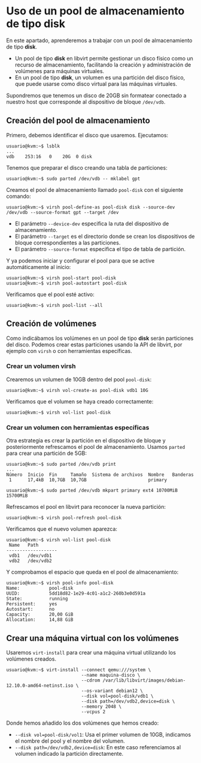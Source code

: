 # Uso de un pool de almacenamiento de tipo disk

En este apartado, aprenderemos a trabajar con un pool de almacenamiento de tipo **disk**.

* Un pool de tipo **disk** en libvirt permite gestionar un disco físico como un recurso de almacenamiento, facilitando la creación y administración de volúmenes para máquinas virtuales.
* En un pool de tipo **disk**, un volumen es una partición del disco físico, que puede usarse como disco virtual para las máquinas virtuales.

 Supondremos que tenemos un disco de 20GB sin formatear conectado a nuestro host que corresponde al dispositivo de bloque `/dev/vdb`.

## Creación del pool de almacenamiento

Primero, debemos identificar el disco que usaremos. Ejecutamos:
```
usuario@kvm:~$ lsblk
...
vdb    253:16   0    20G  0 disk
```

Tenemos que preparar el disco creando una tabla de particiones:

```
usuario@kvm:~$ sudo parted /dev/vdb -- mklabel gpt
```

Creamos el pool de almacenamiento llamado `pool-disk` con el siguiente comando:

```
usuario@kvm:~$ virsh pool-define-as pool-disk disk --source-dev /dev/vdb --source-format gpt --target /dev
```
* El parámetro `--device-dev` especifica la ruta del dispositivo de almacenamiento. 
* El parámetro `--target` es el directorio donde se crean los dispositivos de bloque correspondientes a las particiones.
* El parámetro `--source-format` especifica el tipo de tabla de partición.


Y ya podemos iniciar y configurar el pool para que se active automáticamente al inicio:
```
usuario@kvm:~$ virsh pool-start pool-disk
usuario@kvm:~$ virsh pool-autostart pool-disk
```

Verificamos que el pool esté activo:
```
usuario@kvm:~$ virsh pool-list --all
```

## Creación de volúmenes

Como indicábamos los volúmenes en un pool de tipo **disk** serán particiones del disco. Podemos crear estas particiones usando la API de libvirt, por ejemplo con `virsh` o con herramientas específicas.

### Crear un volumen virsh

Crearemos un volumen de 10GB dentro del pool `pool-disk`:
```
usuario@kvm:~$ virsh vol-create-as pool-disk vdb1 10G
```

Verificamos que el volumen se haya creado correctamente:

```
usuario@kvm:~$ virsh vol-list pool-disk
```

### Crear un volumen con herramientas específicas

Otra estrategia es crear la partición en el dispositivo de bloque y posteriormente refrescamos el pool de almacenamiento. Usamos `parted` para crear una partición de 5GB:

```
usuario@kvm:~$ sudo parted /dev/vdb print
...
Número  Inicio  Fin     Tamaño  Sistema de archivos  Nombre   Banderas
 1      17,4kB  10,7GB  10,7GB                       primary

usuario@kvm:~$ sudo parted /dev/vdb mkpart primary ext4 10700MiB 15700MiB
```

Refrescamos el pool en libvirt para reconocer la nueva partición:
```
usuario@kvm:~$ virsh pool-refresh pool-disk
```

Verificamos que el nuevo volumen aparezca:
```
usuario@kvm:~$ virsh vol-list pool-disk 
 Name   Path
-------------------
 vdb1   /dev/vdb1
 vdb2   /dev/vdb2
```

Y comprobamos el espacio que queda en el pool de almacenamiento:

```
usuario@kvm:~$ virsh pool-info pool-disk 
Name:           pool-disk
UUID:           5dd18d82-1e29-4c01-a1c2-260b3e0d591a
State:          running
Persistent:     yes
Autostart:      no
Capacity:       20,00 GiB
Allocation:     14,88 GiB
```

## Crear una máquina virtual con los volúmenes

Usaremos `virt-install` para crear una máquina virtual utilizando los volúmenes creados.

```
usuario@kvm:~$ virt-install --connect qemu:///system \
                            --name maquina-disco \
                            --cdrom /var/lib/libvirt/images/debian-12.10.0-amd64-netinst.iso \
                            --os-variant debian12 \
                            --disk vol=pool-disk/vdb1 \
                            --disk path=/dev/vdb2,device=disk \
                            --memory 2048 \
                            --vcpus 2 
```

Donde hemos añadido los dos volúmenes que hemos creado:

- `--disk vol=pool-disk/vol1`: Usa el primer volumen de 10GB, indicamos el nombre del pool y el nombre del volumen.
- `--disk path=/dev/vdb2,device=disk`: En este caso referenciamos al volumen indicado la partición directamente.


